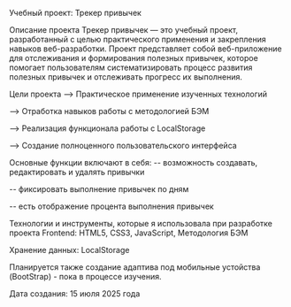 Учебный проект: Трекер привычек

Описание проекта
Трекер привычек — это учебный проект, разработанный с целью практического применения и закрепления навыков веб-разработки. Проект представляет собой веб-приложение для отслеживания и формирования полезных привычек, которое помогает пользователям систематизировать процесс развития полезных привычек и отслеживать прогресс их выполнения.

Цели проекта
--> Практическое применение изученных технологий

--> Отработка навыков работы с методологией БЭМ

--> Реализация функционала работы с LocalStorage

--> Создание полноценного пользовательского интерфейса

Основные функции включают в себя: 
-- возможность создавать, редактировать и удалять привычки

-- фиксировать выполнение привычек по дням

-- есть отображение процента выполнения привычек


Технологии и инструменты, которые я использовала при разработке проекта
Frontend: HTML5, CSS3, JavaScript, Методология БЭМ

Хранение данных: LocalStorage

Планируется также создание адаптива под мобильные устойства (BootStrap) - пока в процессе изучения. 

Дата создания: 15 июля 2025 года
